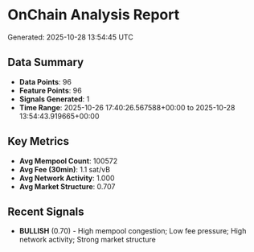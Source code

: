 # OnChain Analysis Report
Generated: 2025-10-28 13:54:45 UTC

## Data Summary
- **Data Points**: 96
- **Feature Points**: 96
- **Signals Generated**: 1
- **Time Range**: 2025-10-26 17:40:26.567588+00:00 to 2025-10-28 13:54:43.919665+00:00

## Key Metrics
- **Avg Mempool Count**: 100572
- **Avg Fee (30min)**: 1.1 sat/vB
- **Avg Network Activity**: 1.000
- **Avg Market Structure**: 0.707

## Recent Signals
- **BULLISH** (0.70) - High mempool congestion; Low fee pressure; High network activity; Strong market structure
